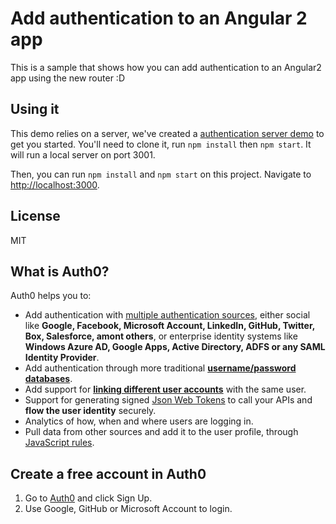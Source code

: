 # Add authentication to an Angular 2 app

This is a sample that shows how you can add authentication to an Angular2 app using the new router :D

## Using it

This demo relies on a server, we've created a [authentication server demo](https://github.com/auth0/nodejs-jwt-authentication-sample) to get you started. You'll need to clone it, run `npm install` then `npm start`. It will run a local server on port 3001.

Then, you can run `npm install` and `npm start` on this project. Navigate to [http://localhost:3000](http://localhost:3000).


## License

MIT

## What is Auth0?

Auth0 helps you to:

* Add authentication with [multiple authentication sources](https://docs.auth0.com/identityproviders), either social like **Google, Facebook, Microsoft Account, LinkedIn, GitHub, Twitter, Box, Salesforce, amont others**, or enterprise identity systems like **Windows Azure AD, Google Apps, Active Directory, ADFS or any SAML Identity Provider**.
* Add authentication through more traditional **[username/password databases](https://docs.auth0.com/mysql-connection-tutorial)**.
* Add support for **[linking different user accounts](https://docs.auth0.com/link-accounts)** with the same user.
* Support for generating signed [Json Web Tokens](https://docs.auth0.com/jwt) to call your APIs and **flow the user identity** securely.
* Analytics of how, when and where users are logging in.
* Pull data from other sources and add it to the user profile, through [JavaScript rules](https://docs.auth0.com/rules).

## Create a free account in Auth0

1. Go to [Auth0](https://auth0.com) and click Sign Up.
2. Use Google, GitHub or Microsoft Account to login.
